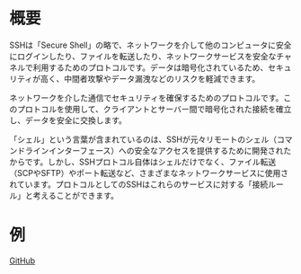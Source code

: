 # 概要
SSHは「Secure Shell」の略で、ネットワークを介して他のコンピュータに安全にログインしたり、ファイルを転送したり、ネットワークサービスを安全なチャネルで利用するためのプロトコルです。データは暗号化されているため、セキュリティが高く、中間者攻撃やデータ漏洩などのリスクを軽減できます。

ネットワークを介した通信でセキュリティを確保するためのプロトコルです。このプロトコルを使用して、クライアントとサーバー間で暗号化された接続を確立し、データを安全に交換します。

「シェル」という言葉が含まれているのは、SSHが元々リモートのシェル（コマンドラインインターフェース）への安全なアクセスを提供するために開発されたからです。しかし、SSHプロトコル自体はシェルだけでなく、ファイル転送（SCPやSFTP）やポート転送など、さまざまなネットワークサービスに使用されています。プロトコルとしてのSSHはこれらのサービスに対する「接続ルール」と考えることができます。

# 例
[GitHub](../tool/git.md#SSH)

